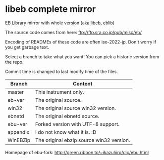 libeb complete mirror
===
EB Library mirror with whole version (aka libeb, eblib)

The source code comes from here:
ftp://ftp.sra.co.jp/pub/misc/eb/

Encoding of READMEs of these code are often iso-2022-jp.
Don't worry if you get garbage text.

Select a branch to take what you want!
You can pick a historic version from the repo.

Commit time is changed to last modify time of the files.

Branch    | Content
--------- | ---------------------------------------
master    | This instrument only.
eb-ver    | The original source.
win32     | The original source win32 version.
ebnetd    | The original ebnetd source.
ebu-ver   | Forked version with UTF-8 support.
appendix  | I do not know what it is. :D
WinEBZip  | The original ebzip source win32 version.

Homepage of ebu-fork: http://green.ribbon.to/~ikazuhiro/dic/ebu.html

